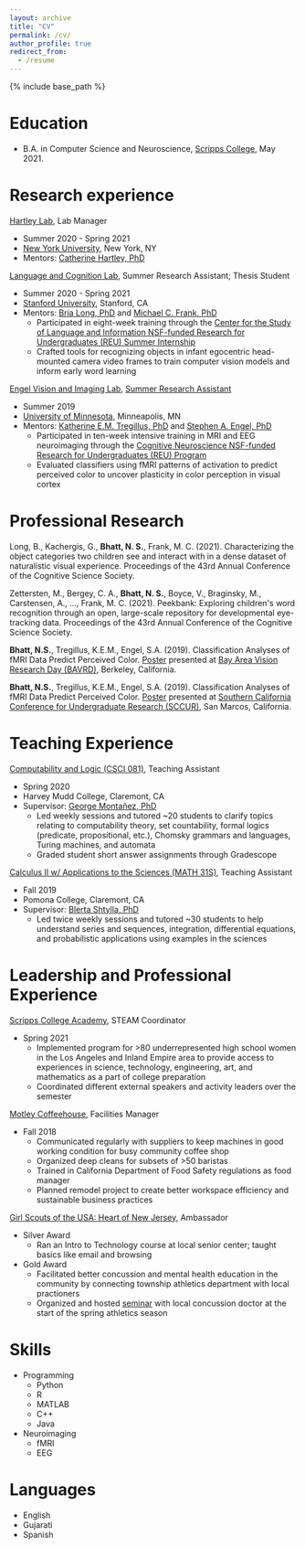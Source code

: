 ```yaml
---
layout: archive
title: "CV"
permalink: /cv/
author_profile: true
redirect_from:
  - /resume
---
```


{% include base_path %}

Education
======
* B.A. in Computer Science and Neuroscience, [Scripps College](https://www.scrippscollege.edu/), May 2021.

Research experience
======
[Hartley Lab](https://www.hartleylab.org), Lab Manager
* Summer 2020 - Spring 2021
* [New York University](https://www.nyu.edu/), New York, NY
* Mentors: [Catherine Hartley, PhD](https://as.nyu.edu/content/nyu-as/as/faculty/catherine-alexandra-hartley.html)

[Language and Cognition Lab](https://langcog.stanford.edu/),  Summer Research Assistant; Thesis Student
* Summer 2020 - Spring 2021
* [Stanford University](https://www.stanford.edu/), Stanford, CA
* Mentors: [Bria Long, PhD](https://www.brialong.com/) and [Michael C. Frank, PhD](https://web.stanford.edu/~mcfrank/)
  * Participated in eight-week training through the [Center for the Study of Language and Information NSF-funded Research for Undergraduates (REU) Summer Internship](https://www-csli.stanford.edu/csli-summer-internship-program-2021)
  * Crafted tools for recognizing objects in infant egocentric head-mounted camera video frames to train computer vision models and inform early word learning

[Engel Vision and Imaging Lab](http://engellab.psych.umn.edu/), [Summer Research Assistant](https://psych-umn-intranet.blogspot.com/2019/09/neuroimaging-summer-research-experience.html)
* Summer 2019
* [University of Minnesota](https://twin-cities.umn.edu/), Minneapolis, MN
* Mentors: [Katherine E.M. Tregillus, PhD](http://engellab.psych.umn.edu/people/katherine-tregillus) and [Stephen A. Engel, PhD](https://cla.umn.edu/about/directory/profile/engel)
  * Participated in ten-week intensive training in MRI and EEG neuroimaging through the [Cognitive Neuroscience NSF-funded Research for Undergraduates (REU) Program](http://neuroimagingreu.umn.edu/)
  * Evaluated classifiers using fMRI patterns of activation to predict perceived color to uncover plasticity in color perception in visual cortex

Professional Research
======
Long, B., Kachergis, G., **Bhatt, N. S.**, Frank, M. C. (2021). Characterizing the object categories two children see and interact with in a dense dataset of naturalistic visual experience. Proceedings of the 43rd Annual Conference of the Cognitive Science Society.

Zettersten, M., Bergey, C. A., **Bhatt, N. S.**, Boyce, V., Braginsky, M., Carstensen, A., ..., Frank, M. C. (2021). Peekbank: Exploring children's word recognition through an open, large-scale repository for developmental eye-tracking data. Proceedings of the 43rd Annual Conference of the Cognitive Science Society.

**Bhatt, N.S.**, Tregillus, K.E.M., Engel, S.A. (2019). Classification Analyses of fMRI Data Predict Perceived Color. [Poster](https://github.com/naitib/naitib.github.io/blob/master/files/Bhatt_Naiti_LSSURP_Poster.pdf) presented at [Bay Area Vision Research Day (BAVRD)](https://vision.berkeley.edu/events/bavrd), Berkeley, California.

**Bhatt, N.S.**, Tregillus, K.E.M., Engel, S.A. (2019). Classification Analyses of fMRI Data Predict Perceived Color. [Poster](https://github.com/naitib/naitib.github.io/blob/master/files/Bhatt_Naiti_LSSURP_Poster.pdf) presented at [Southern California Conference for Undergraduate Research (SCCUR)](https://www.sccur.org/sccur/fall_2019_conference/poster_session_2/7/), San Marcos, California.

Teaching Experience
======
[Computability and Logic (CSCI 081)](http://catalog.hmc.edu/preview_course_nopop.php?catoid=11&coid=3042), Teaching Assistant
* Spring 2020
* Harvey Mudd College, Claremont, CA
* Supervisor: [George Montañez, PhD](https://www.cs.hmc.edu/~montanez/)
  * Led weekly sessions and tutored ~20 students to clarify topics relating to computability theory, set countability, formal logics (predicate, propositional, etc.), Chomsky grammars and languages, Turing machines, and automata
  * Graded student short answer assignments through Gradescope

[Calculus II w/ Applications to the Sciences (MATH 31S)](http://catalog.pomona.edu/preview_course_nopop.php?catoid=37&coid=134871), Teaching Assistant
* Fall 2019
* Pomona College, Claremont, CA
* Supervisor: [Blerta Shtylla, PhD](http://pages.pomona.edu/~bs044747/)
  * Led twice weekly sessions and tutored ~30 students to help understand series and sequences, integration, differential equations, and probabilistic applications using examples in the sciences

Leadership and Professional Experience
======

[Scripps College Academy](https://www.scrippscollege.edu/academy/), STEAM Coordinator
* Spring 2021
  * Implemented program for >80 underrepresented high school women in the Los Angeles and Inland Empire area to provide access to experiences in science, technology, engineering, art, and mathematics as a part of college preparation
  * Coordinated different external speakers and activity leaders over the semester

[Motley Coffeehouse](https://themotleycoffeehouse.com/), Facilities Manager
* Fall 2018
  * Communicated regularly with suppliers to keep machines in good working condition for busy community coffee shop
  * Organized deep cleans for subsets of >50 baristas
  * Trained in California Department of Food Safety regulations as food manager
  * Planned remodel project to create better workspace efficiency and sustainable business practices

[Girl Scouts of the USA: Heart of New Jersey](https://www.gshnj.org/), Ambassador
* Silver Award
  * Ran an Intro to Technology course at local senior center; taught basics like email and browsing
* Gold Award
  * Facilitated better concussion and mental health education in the community by connecting township athletics department with local practioners
  * Organized and hosted [seminar](https://youtu.be/WJu8R5Bhva4) with local concussion doctor at the start of the spring athletics season
 
Skills
======
* Programming
  * Python
  * R
  * MATLAB
  * C++
  * Java
* Neuroimaging
  * fMRI
  * EEG

Languages
======
* English
* Gujarati
* Spanish
